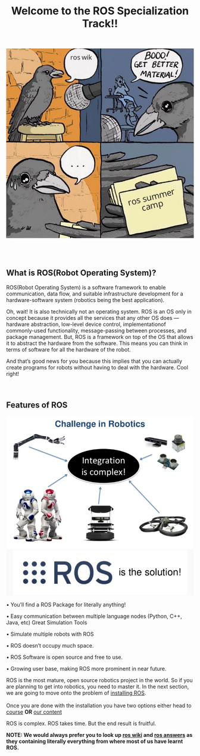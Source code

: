 <h1 align="center"> Welcome to the ROS Specialization Track!! </h1>  
<br>  
<p align="center" style="background-color: rgb(250,250,250)">
<img src="https://github.com/Robotics-Club-IIT-BHU/ROS-Specialization-22/blob/main/media/ROS_Intro.png"/>
</p>
<br>
<br>  

## What is ROS(Robot Operating System)?

ROS(Robot Operating System) is a software framework to enable communication, data flow, and suitable infrastructure development for a hardware-software system (robotics being the best application).

Oh, wait! It is also technically not an operating system. ROS is an OS only in concept because it provides all the services that any other OS does — hardware abstraction, low-level device control, implementationof commonly-used functionality, message-passing between processes, and package management. But, ROS is a framework on top of the OS that allows it to abstract the hardware from the software. This means you can think in terms of software for
all the hardware of the robot.

And that’s good news for you because this implies that you can actually create programs for robots without having to deal with the hardware. Cool right!
<br>  
<br>  
## Features of ROS

<p align="center" style="background-color: rgb(250,250,250)">
<img src="https://github.com/Robotics-Club-IIT-BHU/ROS-Specialization-22/blob/main/media/Need_for_ROS-1.png"/>
<img src="https://github.com/Robotics-Club-IIT-BHU/ROS-Specialization-22/blob/main/media/Need_for_ROS-2.png"/>
</p>



•	You’ll find a ROS Package for literally anything!


•	Easy communication between multiple language nodes (Python, C++, Java, etc) Great Simulation Tools


•	Simulate multiple robots with ROS 


•	ROS doesn’t occupy much space.


•	ROS Software is open source and free to use.


•	Growing user base, making ROS more prominent in near future.


ROS is the most mature, open source robotics project in the world. So if you are planning to get into robotics, you need to master it. 
In the next section, we are going to move onto the problem of 
[installing ROS](https://github.com/Robotics-Club-IIT-BHU/ROS-Specialization-22/blob/main/week1/Installation.md).  
<br>
Once you are done with the installation you have two options either head to [course](https://github.com/Robotics-Club-IIT-BHU/ROS-Specialization-22/blob/main/week1/Learning%20through%20course.md) **OR** [our content](https://github.com/Robotics-Club-IIT-BHU/ROS-Specialization-22/blob/main/week1/Learning%20from%20ros%20wiki.md)


ROS is complex. ROS takes time. But the end result is fruitful.


**NOTE: We would always prefer you to look up 
[ros wiki](http://wiki.ros.org/Documentation)
and 
[ros answers](https://answers.ros.org/questions/)
as they containing literally everything from where most of us have learnt ROS.**
